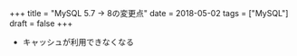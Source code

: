 +++
title = "MySQL 5.7 -> 8の変更点"
date = 2018-05-02
tags = ["MySQL"]
draft = false
+++

- キャッシュが利用できなくなる
